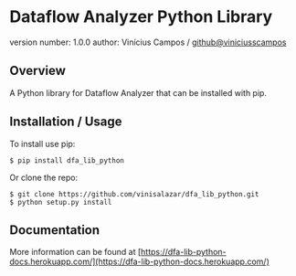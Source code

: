 Dataflow Analyzer Python Library
===============================

version number: 1.0.0
author: Vinícius Campos / [github@viniciusscampos](https://github.com/viniciusscampos/)

Overview
--------

A Python library for Dataflow Analyzer that can be installed with pip.

Installation / Usage
--------------------

To install use pip:

    $ pip install dfa_lib_python


Or clone the repo:

    $ git clone https://github.com/vinisalazar/dfa_lib_python.git
    $ python setup.py install

Documentation
------------

More information can be found at [https://dfa-lib-python-docs.herokuapp.com/](https://dfa-lib-python-docs.herokuapp.com/)
